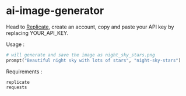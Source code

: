 # ai-image-generator
Head to [Replicate](https://replicate.com/), create an account, copy and paste your API key by replacing YOUR_API_KEY.

Usage :
```py
# will generate and save the image as night_sky_stars.png
prompt("Beautiful night sky with lots of stars", "night-sky-stars")
```
Requirements :
```
replicate
requests
```
